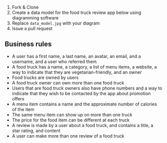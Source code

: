 1. Fork & Clone
1. Create a data model for the food truck review app below using diagramming software
1. Replace `data_model.jpg` with your diagram
1. Issue a pull request

## Business rules

* A user has a first name, a last name, an avatar, an email, and a username, and a user who referred them
* A food truck has a name, a category, a list of menu items, a website, a way to indicate that they are vegetarian-friendly, and an owner
* Food trucks are owned by users
* A food truck owner can own more than one food truck
* Users that are food truck owners also have phone numbers and a way to indicate that they wish to be contacted by the app about promotion offers
* A menu item contains a name and the approximate number of calories of the item
* The same menu item can show up on more than one truck
* The price for the food item can be different at each truck
* A review is made by a user about a food truck, and contains a title, a star rating, and content
* A user can make more than one review of a food truck
